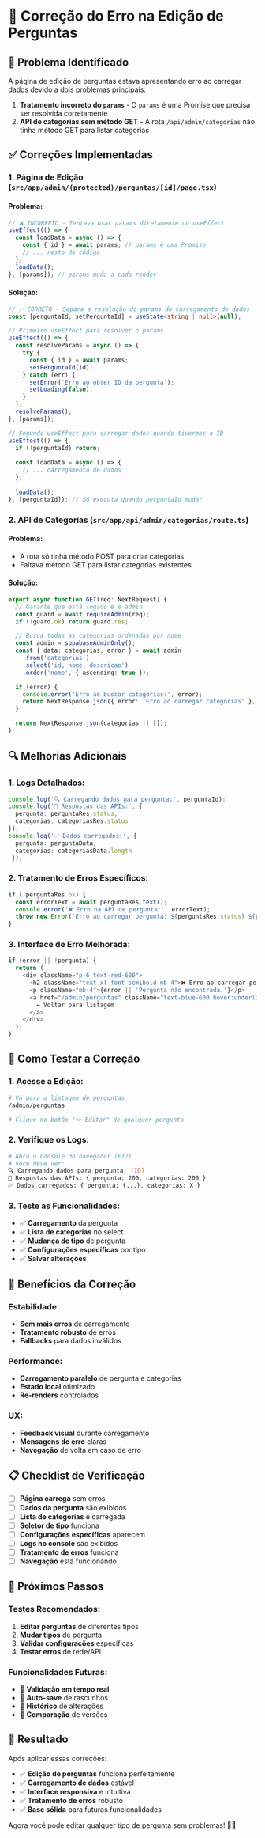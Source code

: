 # 🔧 Correção do Erro na Edição de Perguntas

## 🚨 **Problema Identificado**

A página de edição de perguntas estava apresentando erro ao carregar dados devido a dois problemas principais:

1. **Tratamento incorreto do `params`** - O `params` é uma Promise que precisa ser resolvida corretamente
2. **API de categorias sem método GET** - A rota `/api/admin/categorias` não tinha método GET para listar categorias

## ✅ **Correções Implementadas**

### **1. Página de Edição** (`src/app/admin/(protected)/perguntas/[id]/page.tsx`)

#### **Problema:**
```typescript
// ❌ INCORRETO - Tentava usar params diretamente no useEffect
useEffect(() => {
  const loadData = async () => {
    const { id } = await params; // params é uma Promise
    // ... resto do código
  };
  loadData();
}, [params]); // params muda a cada render
```

#### **Solução:**
```typescript
// ✅ CORRETO - Separa a resolução do params do carregamento de dados
const [perguntaId, setPerguntaId] = useState<string | null>(null);

// Primeiro useEffect para resolver o params
useEffect(() => {
  const resolveParams = async () => {
    try {
      const { id } = await params;
      setPerguntaId(id);
    } catch (err) {
      setError('Erro ao obter ID da pergunta');
      setLoading(false);
    }
  };
  resolveParams();
}, [params]);

// Segundo useEffect para carregar dados quando tivermos o ID
useEffect(() => {
  if (!perguntaId) return;
  
  const loadData = async () => {
    // ... carregamento de dados
  };
  
  loadData();
}, [perguntaId]); // Só executa quando perguntaId mudar
```

### **2. API de Categorias** (`src/app/api/admin/categorias/route.ts`)

#### **Problema:**
- A rota só tinha método POST para criar categorias
- Faltava método GET para listar categorias existentes

#### **Solução:**
```typescript
export async function GET(req: NextRequest) {
  // Garante que está logado e é admin
  const guard = await requireAdmin(req);
  if (!guard.ok) return guard.res;

  // Busca todas as categorias ordenadas por nome
  const admin = supabaseAdminOnly();
  const { data: categorias, error } = await admin
    .from('categorias')
    .select('id, nome, descricao')
    .order('nome', { ascending: true });

  if (error) {
    console.error('Erro ao buscar categorias:', error);
    return NextResponse.json({ error: 'Erro ao carregar categorias' }, { status: 500 });
  }

  return NextResponse.json(categorias || []);
}
```

## 🔍 **Melhorias Adicionais**

### **1. Logs Detalhados:**
```typescript
console.log('🔍 Carregando dados para pergunta:', perguntaId);
console.log('📡 Respostas das APIs:', {
  pergunta: perguntaRes.status,
  categorias: categoriasRes.status
});
console.log('✅ Dados carregados:', {
  pergunta: perguntaData,
  categorias: categoriasData.length
 });
```

### **2. Tratamento de Erros Específicos:**
```typescript
if (!perguntaRes.ok) {
  const errorText = await perguntaRes.text();
  console.error('❌ Erro na API de pergunta:', errorText);
  throw new Error(`Erro ao carregar pergunta: ${perguntaRes.status} ${perguntaRes.statusText}`);
}
```

### **3. Interface de Erro Melhorada:**
```typescript
if (error || !pergunta) {
  return (
    <div className="p-6 text-red-600">
      <h2 className="text-xl font-semibold mb-4">❌ Erro ao carregar pergunta</h2>
      <p className="mb-4">{error || 'Pergunta não encontrada.'}</p>
      <a href="/admin/perguntas" className="text-blue-600 hover:underline">
        ← Voltar para listagem
      </a>
    </div>
  );
}
```

## 🧪 **Como Testar a Correção**

### **1. Acesse a Edição:**
```bash
# Vá para a listagem de perguntas
/admin/perguntas

# Clique no botão "✏️ Editar" de qualquer pergunta
```

### **2. Verifique os Logs:**
```bash
# Abra o Console do navegador (F12)
# Você deve ver:
🔍 Carregando dados para pergunta: [ID]
📡 Respostas das APIs: { pergunta: 200, categorias: 200 }
✅ Dados carregados: { pergunta: {...}, categorias: X }
```

### **3. Teste as Funcionalidades:**
- ✅ **Carregamento** da pergunta
- ✅ **Lista de categorias** no select
- ✅ **Mudança de tipo** de pergunta
- ✅ **Configurações específicas** por tipo
- ✅ **Salvar alterações**

## 🚀 **Benefícios da Correção**

### **Estabilidade:**
- **Sem mais erros** de carregamento
- **Tratamento robusto** de erros
- **Fallbacks** para dados inválidos

### **Performance:**
- **Carregamento paralelo** de pergunta e categorias
- **Estado local** otimizado
- **Re-renders** controlados

### **UX:**
- **Feedback visual** durante carregamento
- **Mensagens de erro** claras
- **Navegação** de volta em caso de erro

## 📋 **Checklist de Verificação**

- [ ] **Página carrega** sem erros
- [ ] **Dados da pergunta** são exibidos
- [ ] **Lista de categorias** é carregada
- [ ] **Seletor de tipo** funciona
- [ ] **Configurações específicas** aparecem
- [ ] **Logs no console** são exibidos
- [ ] **Tratamento de erros** funciona
- [ ] **Navegação** está funcionando

## 🎯 **Próximos Passos**

### **Testes Recomendados:**
1. **Editar perguntas** de diferentes tipos
2. **Mudar tipos** de pergunta
3. **Validar configurações** específicas
4. **Testar erros** de rede/API

### **Funcionalidades Futuras:**
- 🔄 **Validação em tempo real**
- 🔄 **Auto-save** de rascunhos
- 🔄 **Histórico** de alterações
- 🔄 **Comparação** de versões

## 🎉 **Resultado**

Após aplicar essas correções:
- ✅ **Edição de perguntas** funciona perfeitamente
- ✅ **Carregamento de dados** estável
- ✅ **Interface responsiva** e intuitiva
- ✅ **Tratamento de erros** robusto
- ✅ **Base sólida** para futuras funcionalidades

Agora você pode editar qualquer tipo de pergunta sem problemas! 🚀✨
